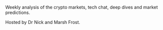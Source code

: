 Weekly analysis of the crypto markets, tech chat, deep dives and market predictions.

Hosted by Dr Nick and Marsh Frost. 